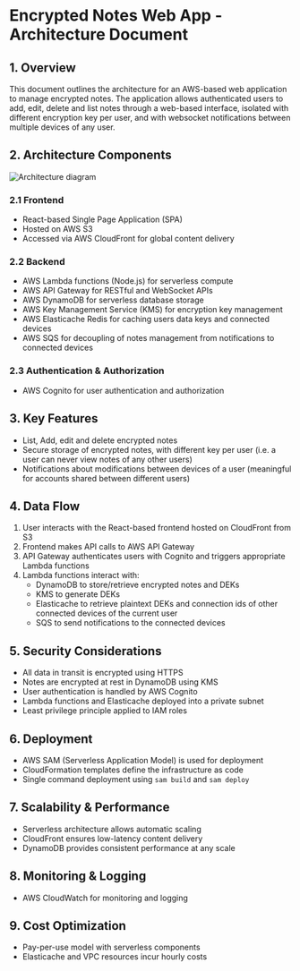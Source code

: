 # Encrypted Notes Web App - Architecture Document

## 1. Overview

This document outlines the architecture for an AWS-based web application to manage encrypted notes. The application allows authenticated users to add, edit, delete and list notes through a web-based interface, isolated with different encryption key per user, and with websocket notifications between multiple devices of any user.

## 2. Architecture Components

![Architecture diagram](https://lucid.app/publicSegments/view/3f665cb8-9f12-40b8-bd4e-bd9283b56d25/image.jpeg)

### 2.1 Frontend

- React-based Single Page Application (SPA)
- Hosted on AWS S3
- Accessed via AWS CloudFront for global content delivery

### 2.2 Backend

- AWS Lambda functions (Node.js) for serverless compute
- AWS API Gateway for RESTful and WebSocket APIs
- AWS DynamoDB for serverless database storage
- AWS Key Management Service (KMS) for encryption key management
- AWS Elasticache Redis for caching users data keys and connected devices
- AWS SQS for decoupling of notes management from notifications to connected devices

### 2.3 Authentication & Authorization

- AWS Cognito for user authentication and authorization

## 3. Key Features

- List, Add, edit and delete encrypted notes
- Secure storage of encrypted notes, with different key per user (i.e. a user can never view notes of any other users)
- Notifications about modifications between devices of a user (meaningful for accounts shared between different users)

## 4. Data Flow

1. User interacts with the React-based frontend hosted on CloudFront from S3
2. Frontend makes API calls to AWS API Gateway
3. API Gateway authenticates users with Cognito and triggers appropriate Lambda functions
4. Lambda functions interact with:
   - DynamoDB to store/retrieve encrypted notes and DEKs
   - KMS to generate DEKs
   - Elasticache to retrieve plaintext DEKs and connection ids of other connected devices of the current user
   - SQS to send notifications to the connected devices

## 5. Security Considerations

- All data in transit is encrypted using HTTPS
- Notes are encrypted at rest in DynamoDB using KMS
- User authentication is handled by AWS Cognito
- Lambda functions and Elasticache deployed into a private subnet
- Least privilege principle applied to IAM roles

## 6. Deployment

- AWS SAM (Serverless Application Model) is used for deployment
- CloudFormation templates define the infrastructure as code
- Single command deployment using `sam build` and `sam deploy`

## 7. Scalability & Performance

- Serverless architecture allows automatic scaling
- CloudFront ensures low-latency content delivery
- DynamoDB provides consistent performance at any scale

## 8. Monitoring & Logging

- AWS CloudWatch for monitoring and logging

## 9. Cost Optimization

- Pay-per-use model with serverless components
- Elasticache and VPC resources incur hourly costs
